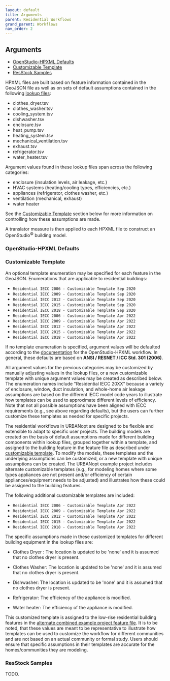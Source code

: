 ```yaml
---
layout: default
title: Arguments
parent: Residential Workflows
grand_parent: Workflows
nav_order: 2
---
```


## Arguments

- [OpenStudio-HPXML Defaults](#openstudio-hpxml-defaults)
- [Customizable Template](#customizable-template)
- [ResStock Samples](#resstock-samples)

HPXML files are built based on feature information contained in the GeoJSON file as well as on sets of default assumptions contained in the following [lookup files](https://github.com/urbanopt/urbanopt-example-geojson-project/tree/develop/example_project/mappers/residential):

* clothes_dryer.tsv
* clothes_washer.tsv
* cooling_system.tsv
* dishwasher.tsv
* enclosure.tsv
* heat_pump.tsv
* heating_system.tsv
* mechanical_ventilation.tsv
* exhaust.tsv
* refrigerator.tsv
* water_heater.tsv

Argument values found in these lookup files span across the following categories:

* enclosure (insulation levels, air leakage, etc.)
* HVAC systems (heating/cooling types, efficiencies, etc.)
* appliances (refrigerator, clothes washer, etc.)
* ventilation (mechanical, exhaust)
* water heater

See the [Customizable Template](#customizable-template) section below for more information on controlling how these assumptions are made.

A translator measure is then applied to each HPXML file to construct an OpenStudio<sup>&copy;</sup> building model.

### OpenStudio-HPXML Defaults

### Customizable Template

An optional template enumeration may be specified for each feature in the GeoJSON.
Enumerations that are applicable to residential buildings:

- `Residential IECC 2006 - Customizable Template Sep 2020`
- `Residential IECC 2009 - Customizable Template Sep 2020`
- `Residential IECC 2012 - Customizable Template Sep 2020`
- `Residential IECC 2015 - Customizable Template Sep 2020`
- `Residential IECC 2018 - Customizable Template Sep 2020`
- `Residential IECC 2006 - Customizable Template Apr 2022`
- `Residential IECC 2009 - Customizable Template Apr 2022`
- `Residential IECC 2012 - Customizable Template Apr 2022`
- `Residential IECC 2015 - Customizable Template Apr 2022`
- `Residential IECC 2018 - Customizable Template Apr 2022`

If no template enumeration is specified, argument values will be defaulted according to the [documentation](https://openstudio-hpxml.readthedocs.io/en/latest/workflow_inputs.html) for the OpenStudio-HPXML workflow.
In general, these defaults are based on **ANSI / RESNET / ICC Std. 301 (2006)**.

All argument values for the previous categories may be customized by manually adjusting values in the lookup files, or a new customizable template with unique argument values may be created as described below.
The enumeration names include "Residential IECC 20XX" because a variety of enclosure, window, duct insulation, and whole-home air leakage assumptions are based on the different IECC model code years to illustrate how templates can be used to approximate different levels of efficiency.
Note that not all possible assumptions have been aligned with IECC requirements (e.g., see above regarding defaults), but the users can further customize these templates as needed for specific projects.

The residential workflows in URBANopt are designed to be flexible and extensible to adapt to specific user projects.
The building models are created on the basis of default assumptions made for different building components within lookup files, grouped together within a template, and assigned to the
building feature in the feature file as described under [customizable template](https://docs.urbanopt.net/workflows/residential_workflows/residential_workflows.html#customizable-template).
To modify the models, these templates and the underlying assumptions can be customized, or a new template with unique assumptions can be created.
The URBANopt example project includes alternate customizable templates (e.g., for modeling homes where some types appliances are not present and/or efficiency of certain appliances/equipment needs to be adjusted) and illustrates how these could be assigned to the building features.

The following additional customizable templates are included:

- `Residential IECC 2006 - Customizable Template Apr 2022`
- `Residential IECC 2009 - Customizable Template Apr 2022`
- `Residential IECC 2012 - Customizable Template Apr 2022`
- `Residential IECC 2015 - Customizable Template Apr 2022`
- `Residential IECC 2018 - Customizable Template Apr 2022`

The specific assumptions made in these customized templates for different building equipment in the lookup files are:

- Clothes Dryer : The location is updated to be 'none' and it is assumed that no clothes dryer is present.

- Clothes Washer: The location is updated to be 'none' and it is assumed that no clothes dryer is present.

- Dishwasher: The location is updated to be 'none' and it is assumed that no clothes dryer is present.

- Refrigerator: The efficiency of the appliance is modified.

- Water heater: The efficiency of the appliance is modified.

This customized template is assigned to the low-rise residential building features in the [alternate combined example project feature file](https://github.com/urbanopt/urbanopt-cli/blob/e7d29764eb9ae837078f92a488adb783a3e52616/example_files/example_project_combined.json).
It is to be noted, that these values are meant to be representative to illustrate how templates can be used to customize the workflow for different communities and are not based on an actual community or formal study.
Users should ensure that specific assumptions in their templates are accurate for the homes/communities they are modeling.

### ResStock Samples

TODO.
